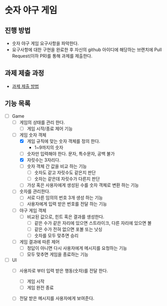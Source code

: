 # 숫자 야구 게임
## 진행 방법
* 숫자 야구 게임 요구사항을 파악한다.
* 요구사항에 대한 구현을 완료한 후 자신의 github 아이디에 해당하는 브랜치에 Pull Request(이하 PR)를 통해 과제를 제출한다.

## 과제 제출 과정
* [과제 제출 방법](https://github.com/next-step/nextstep-docs/tree/master/precourse)

## 기능 목록
- [ ] Game
    - [ ] 게임의 상태를 관리 한다.
        - [ ] 게임 시작/종료 제어 기능
    - [ ] 게임 숫자 객체
        - [x] 게임 규칙에 맞는 숫자 객체를 정의 한다.
            - 1~9까지의 숫자
        - [ ] 숫자만 입력해야 한다. 문자, 특수문자, 공백 불가
        - [x] 자릿수는 3자리다.
        - [ ] 숫자 객체 간 값을 비교 하는 기능
            - [ ] 숫자도 같고 자릿수도 같은지 판단
            - [ ] 숫자는 같은데 자릿수가 다른지 판단
        - [ ] 가상 혹은 사용자에게 생성된 수를 숫자 객체로 변환 하는 기능
    - [ ] 숫자를 관리한다.
        - [ ] 서로 다른 임의의 번호 3개 생성 하는 기능
        - [ ] 사용자에게 입력 받은 번호를 전달 하는 기능 
    - [ ] 야구 게임 객체
        - [ ] 비교된 값으로, 힌트 혹은 결과를 생성한다.
            - [ ] 같은 수가 같은 자리에 있으면 스트라이크, 다른 자리에 있으면 볼
            - [ ] 같은 수가 전혀 없으면 포볼 또는 낫싱
            - [ ] 숫자를 모두 맞추면 승리
    - [ ] 게임 결과에 따른 제어
        - [ ] 정답이 아니면 다시 사용자에게 메시지를 요청하는 기능
        - [ ] 모두 맞추면 게임을 종료하는 기능
        
- [ ] UI  
    - [ ] 사용자로 부터 입력 받은 행동(숫자)를 전달 한다.
        - [ ] 게임 시작
        - [ ] 게임 완전 종료
    - [ ] 전달 받은 메시지를 사용자에게 보여준다.
    